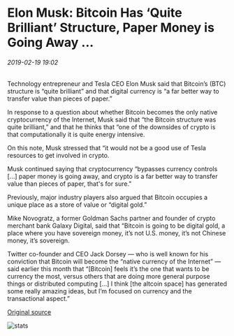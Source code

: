 # Elon Musk: Bitcoin Has ‘Quite Brilliant’ Structure, Paper Money is Going Away ...

###### 2019-02-19 19:02

Technology entrepreneur and Tesla CEO Elon Musk said that Bitcoin’s (BTC) structure is “quite brilliant” and that digital currency is “a far better way to transfer value than pieces of paper.”

In response to a question about whether Bitcoin becomes the only native cryptocurrency of the Internet, Musk said that “the Bitcoin structure was quite brilliant,” and that he thinks that “one of the downsides of crypto is that computationally it is quite energy intensive.

On this note, Musk stressed that “it would not be a good use of Tesla resources to get involved in crypto.

Musk continued saying that cryptocurrency “bypasses currency controls \[...\] paper money is going away, and crypto is a far better way to transfer value than pieces of paper, that's for sure."

Previously, major industry players also argued that Bitcoin occupies a unique place as a store of value or “digital gold.”

Mike Novogratz, a former Goldman Sachs partner and founder of crypto merchant bank Galaxy Digital, said that “Bitcoin is going to be digital gold, a place where you have sovereign money, it’s not U.S. money, it’s not Chinese money, it’s sovereign.

Twitter co-founder and CEO Jack Dorsey — who is well known for his conviction that Bitcoin will become the “native currency of the Internet” — said earlier this month that “\[Bitcoin\] feels it’s the one that wants to be currency the most, versus others that are doing more general purpose things or distributed computing \[...\] I think \[the altcoin space\] has generated some really amazing ideas, but I’m focused on currency and the transactional aspect.”

[Original source](https://cointelegraph.com/news/elon-musk-bitcoin-has-quite-brilliant-structure-paper-money-is-going-away)

![stats](https://c.statcounter.com/11760860/0/a89fa40b/1/ "stats")
